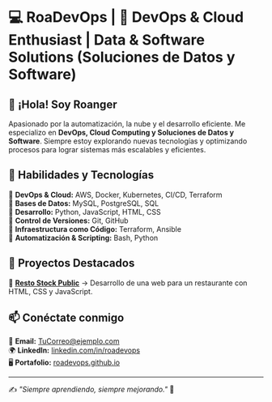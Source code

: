 # 💻 RoaDevOps | 🚀 DevOps & Cloud Enthusiast | Data & Software Solutions (Soluciones de Datos y Software)

## 👋 ¡Hola! Soy Roanger  
Apasionado por la automatización, la nube y el desarrollo eficiente. Me especializo en **DevOps, Cloud Computing y Soluciones de Datos y Software**. Siempre estoy explorando nuevas tecnologías y optimizando procesos para lograr sistemas más escalables y eficientes.

## 🚀 Habilidades y Tecnologías  
🔹 **DevOps & Cloud:** AWS, Docker, Kubernetes, CI/CD, Terraform  
🔹 **Bases de Datos:** MySQL, PostgreSQL, SQL  
🔹 **Desarrollo:** Python, JavaScript, HTML, CSS  
🔹 **Control de Versiones:** Git, GitHub  
🔹 **Infraestructura como Código:** Terraform, Ansible  
🔹 **Automatización & Scripting:** Bash, Python  

## 📌 Proyectos Destacados  
🔹 [**Resto Stock Public**](https://github.com/RoaDevOps/resto-stock-public) → Desarrollo de una web para un restaurante con HTML, CSS y JavaScript.  

## 📫 Conéctate conmigo  
📧 **Email:** [TuCorreo@ejemplo.com](mailto:TuCorreo@ejemplo.com)  
🌍 **LinkedIn:** [linkedin.com/in/roadevops](https://www.linkedin.com/)  
🖥️ **Portafolio:** [roadevops.github.io](https://roadevops.github.io)  

---

✍️ _"Siempre aprendiendo, siempre mejorando."_ 🚀  
